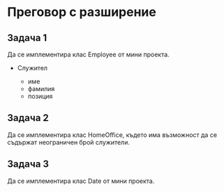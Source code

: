 # Преговор с разширение

## Задача 1 	
Да се имплементира клас Employee от мини проекта.

* Служител

	- име
	- фамилия
	- позиция

## Задача 2 
Да се имплементира клас HomeOffice, където има възможност да се съдържат неограничен брой служители.

## Задача 3
Да се имплементира клас Date от мини проекта.